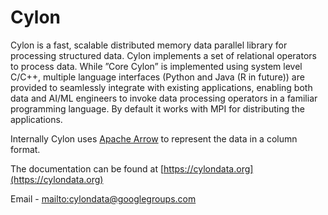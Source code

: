 # Cylon

Cylon is a fast, scalable distributed memory data parallel library
for processing structured data. Cylon implements a set of relational operators to process data.
While ”Core  Cylon” is implemented using system level C/C++, multiple language interfaces
(Python  and  Java  (R  in  future)) are provided to seamlessly integrate with existing applications, enabling
both data and AI/ML engineers to invoke data processing operators in a familiar programming language.
By default it works with MPI for distributing the applications.

Internally Cylon uses [Apache Arrow](https://arrow.apache.org/) to represent the data in a column format.

The documentation can be found at [https://cylondata.org](https://cylondata.org)

Email - [mailto:cylondata@googlegroups.com](cylondata@googlegroups.com)
